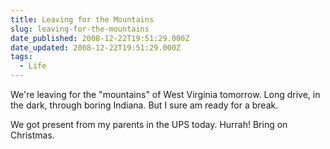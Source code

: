```yaml
---
title: Leaving for the Mountains
slug: leaving-for-the-mountains
date_published: 2008-12-22T19:51:29.000Z
date_updated: 2008-12-22T19:51:29.000Z
tags:
  - Life
---
```


We're leaving for the "mountains" of West Virginia tomorrow. Long drive, in the dark, through boring Indiana. But I sure am ready for a break.

We got present from my parents in the UPS today. Hurrah! Bring on Christmas.
